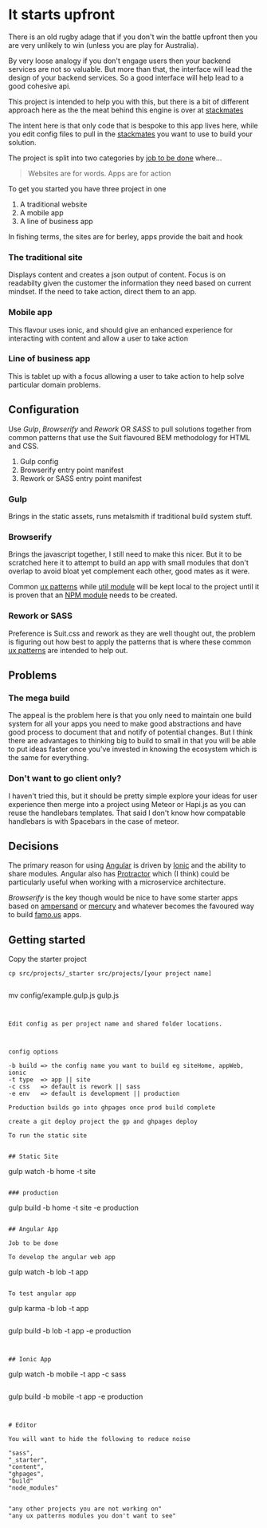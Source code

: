 
# It starts upfront

There is an old rugby adage that if you don't win the battle upfront then you are very unlikely to win (unless you are play for Australia). 

By very loose analogy if you don't engage users then your backend services are not so valuable. But more than that, the interface will lead the design of your backend services. So a good interface will help lead to a good cohesive api.

This project is intended to help you with this, but there is a bit of different approach here as the the meat behind this engine is over at [stackmates](https://github.com/dreamineering/stackmates)

The intent here is that only code that is bespoke to this app lives here, while you edit config files to pull in the [stackmates](https://github.com/dreamineering/stackmates) you want to use to build your solution.

The project is split into two categories by [job to be done](http://jobstobedone.org/) where... 

> Websites are for words. Apps are for action

To get you started you have three project in one

1. A traditional website
2. A mobile app
3. A line of business app

In fishing terms, the sites are for berley, apps provide the bait and hook

### The traditional site

Displays content and creates a json output of content. Focus is on readabilty given the customer the information they need based on current mindset. If the need to take action, direct them to an app.

### Mobile app

This flavour uses ionic, and should give an enhanced experience for interacting with content and allow a user to take action

### Line of business app

This is tablet up with a focus allowing a user to take action to help solve particular domain problems.


## Configuration

Use *Gulp*, *Browserify* and *Rework* OR *SASS* to pull solutions together from common patterns that use the Suit flavoured BEM methodology for HTML and CSS.

1. Gulp config
2. Browserify entry point manifest
3. Rework or SASS entry point manifest


### Gulp

Brings in the static assets, runs metalsmith if traditional build system stuff. 

### Browserify

Brings the javascript together, I still need to make this nicer. But it to be scratched here it to attempt to build an app with small modules that don't overlap to avoid bloat yet complement each other, good mates as it were.


Common [ux patterns](https://github.com/dreamineering/stackmates/tree/master/stackmates.front/src/common/ux_patterns) while [util module](https://github.com/dreamineering/stackmates/tree/master/stackmates.front/src/common/util_modules) will be kept local to the project until it is proven that an [NPM module](https://www.npmjs.org/) needs to be created. 

### Rework or SASS


Preference is Suit.css and rework as they are well thought out, the problem is figuring out how best to apply the patterns that is where these common [ux patterns](https://github.com/dreamineering/stackmates/tree/master/stackmates.front/src/common/ux_patterns) are intended to help out.


## Problems

### The mega build

The appeal is the problem here is that you only need to maintain one build system for all your apps you need to make good abstractions and have good process to document that and notify of potential changes. But I think there are advantages to thinking big to build to small in that you will be able to put ideas faster once you've invested in knowing the ecosystem which is the same for everything.


### Don't want to go client only? 

I haven't tried this, but it should be pretty simple explore your ideas for user experience then merge into a project using Meteor or Hapi.js as you can reuse the handlebars templates. That said I don't know how compatable handlebars is with Spacebars in the case of meteor.


## Decisions

The primary reason for using [Angular](https://angularjs.org/) is driven by [Ionic](http://ionicframework.com/) and the ability to share modules. Angular also has [Protractor](http://ionicframework.com/) which (I think) could be particularly useful when working with a microservice architecture.

*Browserify* is the key though would be nice to have some starter apps based on [ampersand](http://ampersandjs.com/) or [mercury](https://github.com/Raynos/mercury) and whatever becomes the favoured way to build [famo.us](http://famo.us/) apps.


## Getting started

Copy the starter project 

```
cp src/projects/_starter src/projects/[your project name]


```
mv config/example.gulp.js gulp.js
```


Edit config as per project name and shared folder locations.



config options

-b build => the config name you want to build eg siteHome, appWeb, ionic
-t type  => app || site
-c css   => default is rework || sass   
-e env   => default is development || production

Production builds go into ghpages once prod build complete

create a git deploy project the gp and ghpages deploy

To run the static site


## Static Site

```
gulp watch -b home -t site
```

### production

```
gulp build -b home -t site -e production
```

## Angular App

Job to be done

To develop the angular web app

```
gulp watch -b lob -t app
```

To test angular app

```
gulp karma -b lob -t app
```

```
gulp build -b lob -t app -e production
```


## Ionic App

```
gulp watch -b mobile -t app -c sass
```

```
gulp build -b mobile -t app -e production
```


# Editor

You will want to hide the following to reduce noise

"sass",
"_starter",
"content",
"ghpages",
"build"
"node_modules"


"any other projects you are not working on"
"any ux patterns modules you don't want to see"

